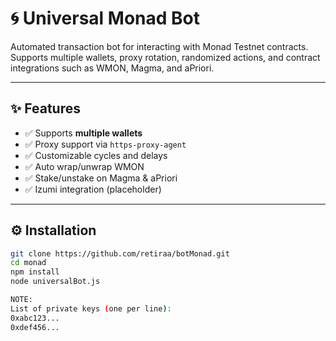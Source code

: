 # 🌀 Universal Monad Bot

Automated transaction bot for interacting with Monad Testnet contracts.  
Supports multiple wallets, proxy rotation, randomized actions, and contract integrations such as WMON, Magma, and aPriori.

---

## ✨ Features

- ✅ Supports **multiple wallets**
- ✅ Proxy support via `https-proxy-agent`
- ✅ Customizable cycles and delays
- ✅ Auto wrap/unwrap WMON
- ✅ Stake/unstake on Magma & aPriori
- ✅ Izumi integration (placeholder)

---

## ⚙️ Installation

```bash
git clone https://github.com/retiraa/botMonad.git
cd monad
npm install
node universalBot.js

NOTE: 
List of private keys (one per line):
0xabc123...
0xdef456...
